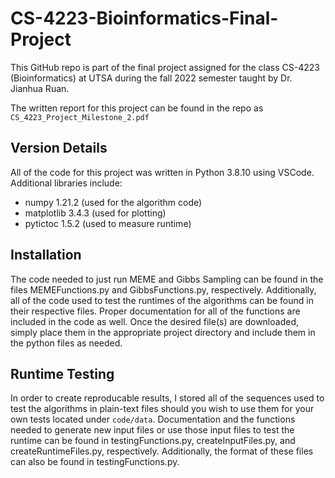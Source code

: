 # CS-4223-Bioinformatics-Final-Project

This GitHub repo is part of the final project assigned for the class CS-4223 (Bioinformatics) at UTSA during the fall 2022 semester taught by Dr. Jianhua Ruan.

The written report for this project can be found in the repo as `CS_4223_Project_Milestone_2.pdf`

## Version Details
All of the code for this project was written in Python 3.8.10 using VSCode. Additional libraries include:
- numpy 1.21.2 (used for the algorithm code)
- matplotlib 3.4.3 (used for plotting)
- pytictoc 1.5.2 (used to measure runtime)

## Installation
The code needed to just run MEME and Gibbs Sampling can be found in the files MEMEFunctions.py and GibbsFunctions.py, respectively. Additionally, all of the code used to test the runtimes of the algorithms can be found in their respective files. Proper documentation for all of the functions are included in the code as well. Once the desired file(s) are downloaded, simply place them in the appropriate project directory and include them in the python files as needed.

## Runtime Testing
In order to create reproducable results, I stored all of the sequences used to test the algorithms in plain-text files should you wish to use them for your own tests located under `code/data`. Documentation and the functions needed to generate new input files or use those input files to test the runtime can be found in testingFunctions.py, createInputFiles.py, and createRuntimeFiles.py, respectively. Additionally, the format of these files can also be found in testingFunctions.py.
